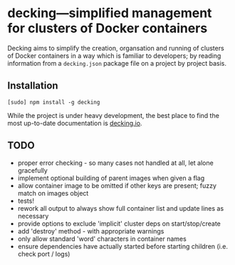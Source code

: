 # decking—simplified management for clusters of Docker containers
Decking aims to simplify the creation, organsation and running of clusters
of Docker containers in a way which is familiar to developers; by reading
information from a `decking.json` package file on a project by
project basis.

## Installation

```[sudo] npm install -g decking```

While the project is under heavy development, the best place to find
the most up-to-date documentation is [decking.io](http://decking.io).

## TODO

* proper error checking - so many cases not handled at all, let alone gracefully
* implement optional building of parent images when given a flag
* allow container image to be omitted if other keys are present; fuzzy match on images object
* tests!
* rework all output to always show full container list and update lines as necessary
* provide options to exclude 'implicit' cluster deps on start/stop/create
* add 'destroy' method - with appropriate warnings
* only allow standard 'word' characters in container names
* ensure dependencies have actually started before starting children (i.e. check port / logs)
